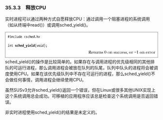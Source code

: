 ### 35.3.3　释放CPU

实时进程可以通过两种方式自愿释放CPU：通过调用一个阻塞进程的系统调用（如从终端中read()）或调用sched_yield()。



![931.png](../images/931.png)
sched_yield()的操作是比较简单的。如果存在与调用进程的优先级相同的其他排队的可运行进程，那么调用进程会被放在队列的队尾，队列中队头的进程将会被调度使用CPU。如果在该优先级队列中不存在可运行的进程，那么sched_yield()不会做任何事情，调用进程会继续使用CPU。

虽然SUSv3允许sched_yield()返回一个错误，但在Linux或很多其他UNIX实现上这个系统调用总会成功。可移植的应用程序应该总是检查这个系统调用是否返回错误。

非实时进程使用sched_yield()的结果是未定义的。

